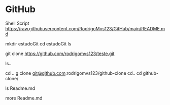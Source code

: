 # GitHub

Shell Script 
https://raw.githubusercontent.com/RodrigoMvs123/GitHub/main/README.md

mkdir estudoGit
cd estudoGit
ls

git clone https://github.com/rodrigomvs123/teste.git

ls..



cd ..
g clone git@github.com:rodrigomvs123/github-clone 
cd..
cd github-clone/

ls
Readme.md

more Readme.md


